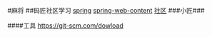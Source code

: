 #麻将
##码匠社区学习
[spring](https://spring.io/guides)
[spring-web-content](https://spring.io/guides/gs/serving-web-content/)
[社区](https://elasticserch.cn/explore)
###小匠###

####工具
https://git-scm.com/dowload
